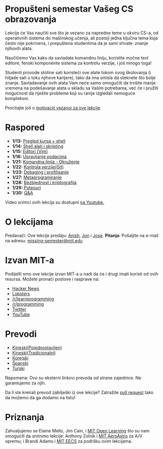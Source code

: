 # Propušteni semestar Vašeg CS obrazovanja

Lekcije će Vas naučiti sve što je vezano za napredne teme u okviru CS-a, od operativnih sistema do mašinskog učenja, ali postoji jedna ključna tema koja često nije pokrivena, i prepuštena studentima da je sami shvate: znanje njihovih alata.

Naučičemo Vas kako da savladate komandnu liniju, koristite moćne text editore, fenski komponente sistema za kontrolu verzije, i još mnogo toga!

Studenti provode stotine sati koristeći ove alate tokom svog školovanja (i hiljade sati u toku njihove karijere), tako da ima smisla da steknete što bolje znanje. Savladavanje ovih alata Vam neće samo omogućiti da trošite manje vremena na podešavanje alata u skladu sa Vašim potrebama, već će i pružiti mogućnost da riješite probleme koji su ranije izgledali nemoguće kompleksni.

Procitajte još o [motivaciji vezanoj za ove lekcije](https://missing.csail.mit.edu/about/)

# Raspored

- **1/13:** [Pregled kursa + shell](https://missing.csail.mit.edu/2020/course-shell/)
- **1/14:** [Shell alati i skripting](https://missing.csail.mit.edu/2020/shell-tools/)
- **1/15:** [Editori (Vim)](https://missing.csail.mit.edu/2020/editors/)
- **1/16:** [Upravljanje podacima](https://missing.csail.mit.edu/2020/data-wrangling/)
- **1/21:** [Komandna linija - Okruženje](https://missing.csail.mit.edu/2020/command-line/)
- **1/22:** [Kontrola verzije(Git)](https://missing.csail.mit.edu/2020/version-control/)
- **1/23:** [Debaging i profilisanje](https://missing.csail.mit.edu/2020/debugging-profiling/)
- **1/27:** [Metaprogramiranje](https://missing.csail.mit.edu/2020/metaprogramming/)
- **1/28:** [Bezbjednost i kriptografija](https://missing.csail.mit.edu/2020/security/)
- **1/29:** [Potpouri](https://missing.csail.mit.edu/2020/potpourri/)
- **1/30:** [Q&A](https://missing.csail.mit.edu/2020/qa/)

Video snimci ovih lekcija su dostupni [na Youtube.](https://www.youtube.com/playlist?list=PLyzOVJj3bHQuloKGG59rS43e29ro7I57J)

# O lekcijama

Predavači: Ove lekcije predaju: [Anish](https://www.anishathalye.com/), [Jon](https://thesquareplanet.com/) i [Jose](https://josejg.com/). **Pitanja**: Pošaljite na e-mail na adresu: missing-semester@mit.edu

# Izvan MIT-a

Podijelili smo ove lekcije izvan MIT-a u nadi da će i drugi imati koristi od ovih resursa. Možete pronaći postove i rasprave na: 

- [Hacker News](https://news.ycombinator.com/item?id=22226380)
- [Lobsters](https://lobste.rs/s/ti1k98/missing_semester_your_cs_education_mit)
- [/r/learnprogramming](https://www.reddit.com/r/learnprogramming/comments/eyagda/the_missing_semester_of_your_cs_education_mit/)
- [/r/programming](https://www.reddit.com/r/programming/comments/eyagcd/the_missing_semester_of_your_cs_education_mit/)
- [Twitter](https://twitter.com/jonhoo/status/1224383452591509507)
- [YouTube](https://www.youtube.com/playlist?list=PLyzOVJj3bHQuloKGG59rS43e29ro7I57J)

# Prevodi

- [Kineski(Pojednostavljen)](https://missing-semester-cn.github.io/)
- [Kineski(Tradicionalni)](https://missing-semester-zh-hant.github.io/)
- [Korejski](https://missing-semester-kr.github.io/)
- [Španski](https://missing-semester-esp.github.io/)
- [Turski](https://missing-semester-tr.github.io/)

Napomena: Ovo su eksterni linkovi prevoda od strane zajednice. Ne garantujemo za njih.

Da li ste kreirali prevod zabilješki iz ove lekcije? Zatražite [pull request](https://github.com/missing-semester/missing-semester/pulls) tako da možemo da ga dodamo na listu!

# Priznanja

Zahvaljujemo se Elaine Mello, Jim Cain, i [MIT Open Learning](https://openlearning.mit.edu/) što su nam omogućili da snimimo lekcije: Anthony Zolnik i [MIT AeroAstro](https://aeroastro.mit.edu/) za A/V opremu; i Brandi Adams i [MIT EECS](https://www.eecs.mit.edu/) za podršku ovim lekcijama.
